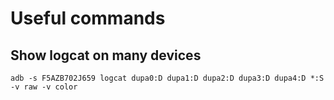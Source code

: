 # Useful commands

## Show logcat on many devices
```
adb -s F5AZB702J659 logcat dupa0:D dupa1:D dupa2:D dupa3:D dupa4:D *:S -v raw -v color
```
